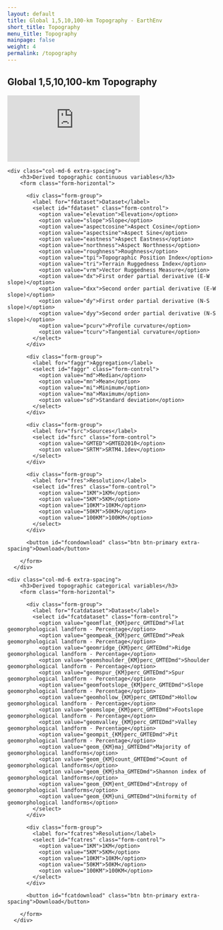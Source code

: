 ```yaml
---
layout: default
title: Global 1,5,10,100-km Topography - EarthEnv
short_title: Topography
menu_title: Topography
mainpage: false
weight: 4
permalink: /topography
---
```


Global 1,5,10,100-km Topography
-------------------------------

<!--
{::options parse_block_html="true" /}
-->

<iframe class="mapframe_right"
      src="https://earthenv-dot-map-of-life.appspot.com/3/0.000/0.000?collections=topographyv2&layers="
      name="map" frameborder="0"
      allowfullscreen="true"></iframe>


  <div class="col-md-12 extra-spacing">
    
    <div class="col-md-6 extra-spacing">
        <h3>Derived topographic continuous variables</h3>
        <form class="form-horizontal">

          <div class="form-group">
            <label for="fdataset">Dataset</label>
            <select id="fdataset" class="form-control">
              <option value="elevation">Elevation</option>
              <option value="slope">Slope</option>
              <option value="aspectcosine">Aspect Cosine</option>
              <option value="aspectsine">Aspect Sine</option>
              <option value="eastness">Aspect Eastness</option>
              <option value="northness">Aspect Northness</option>
              <option value="roughness">Roughness</option>
              <option value="tpi">Topographic Position Index</option>
              <option value="tri">Terrain Ruggedness Index</option>
              <option value="vrm">Vector Ruggedness Measure</option>
              <option value="dx">First order partial derivative (E-W slope)</option>
              <option value="dxx">Second order partial derivative (E-W slope)</option>
              <option value="dy">First order partial derivative (N-S slope)</option>
              <option value="dyy">Second order partial derivative (N-S slope)</option>
              <option value="pcurv">Profile curvature</option>
              <option value="tcurv">Tangential curvature</option>
            </select>       
          </div>

          <div class="form-group">
            <label for="faggr">Aggregation</label>
            <select id="faggr" class="form-control">
              <option value="md">Median</option>
              <option value="mn">Mean</option>
              <option value="mi">Minimum</option>
              <option value="ma">Maximum</option>
              <option value="sd">Standard deviation</option>
            </select>
          </div>

          <div class="form-group">
            <label for="fsrc">Sources</label>
            <select id="fsrc" class="form-control">
              <option value="GMTED">GMTED2010</option>
              <option value="SRTM">SRTM4.1dev</option>
            </select>
          </div>

          <div class="form-group">
            <label for="fres">Resolution</label>
            <select id="fres" class="form-control">
              <option value="1KM">1KM</option>
              <option value="5KM">5KM</option>
              <option value="10KM">10KM</option>
              <option value="50KM">50KM</option>
              <option value="100KM">100KM</option>
            </select>
          </div>

          <button id="fcondownload" class="btn btn-primary extra-spacing">Download</button>

        </form>
      </div>    

    <div class="col-md-6 extra-spacing">
        <h3>Derived topographic categorical variables</h3>
        <form class="form-horizontal">

          <div class="form-group">
            <label for="fcatdataset">Dataset</label>
            <select id="fcatdataset" class="form-control">
              <option value="geomflat_{KM}perc_GMTEDmd">Flat geomorphological landform - Percentage</option>
              <option value="geompeak_{KM}perc_GMTEDmd">Peak geomorphological landform - Percentage</option>
              <option value="geomridge_{KM}perc_GMTEDmd">Ridge geomorphological landform - Percentage</option>
              <option value="geomshoulder_{KM}perc_GMTEDmd">Shoulder geomorphological landform - Percentage</option>
              <option value="geomspur_{KM}perc_GMTEDmd">Spur geomorphological landform - Percentage</option>
              <option value="geomfootslope_{KM}perc_GMTEDmd">Slope geomorphological landform - Percentage</option>
              <option value="geomhollow_{KM}perc_GMTEDmd">Hollow geomorphological landform - Percentage</option>
              <option value="geomslope_{KM}perc_GMTEDmd">Footslope geomorphological landform - Percentage</option>
              <option value="geomvalley_{KM}perc_GMTEDmd">Valley geomorphological landform - Percentage</option>
              <option value="geompit_{KM}perc_GMTEDmd">Pit geomorphological landform - Percentage</option>
              <option value="geom_{KM}maj_GMTEDmd">Majority of geomorphological landforms</option>
              <option value="geom_{KM}count_GMTEDmd">Count of geomorphological landforms</option>
              <option value="geom_{KM}sha_GMTEDmd">Shannon index of geomorphological landforms</option>
              <option value="geom_{KM}ent_GMTEDmd">Entropy of geomorphological landforms</option>
              <option value="geom_{KM}uni_GMTEDmd">Uniformity of geomorphological landforms</option>
            </select>       
          </div>

          <div class="form-group">
            <label for="fcatres">Resolution</label>
            <select id="fcatres" class="form-control">
              <option value="1KM">1KM</option>
              <option value="5KM">5KM</option>
              <option value="10KM">10KM</option>
              <option value="50KM">50KM</option>
              <option value="100KM">100KM</option>
            </select>
          </div>

          <button id="fcatdownload" class="btn btn-primary extra-spacing">Download</button>

        </form>
      </div>    

  </div>
  

<!--
<div class="row">
<div class="col-md-12">

{:.table .table-bordered .table-striped .table-hover .table-condensed .datalayers .extra-spacing}
Dataset | Download 1KM | Download 5KM | Download 10KM | Download 50KM | Download 100KM | Preview
-- | -- | -- | --  {% for dataset in site.data.topography_files_full2 %}
{{ dataset.title }} | [Download GMTED 1KM GeoTIFF](http://data.earthenv.org/topography/{{ dataset.GMTED1km }}.tif){:.btn .btn-primary .btn-xs .extra-spacing}{% if dataset.SRTM1km %}[Download SRTM 1KM GeoTIFF](http://data.earthenv.org/topography/{{ dataset.SRTM1km }}.tif){:.btn .btn-default .btn-xs .extra-spacing}{% endif %} | [Download GMTED 5KM GeoTIFF](http://data.earthenv.org/topography/{{ dataset.GMTED5km }}.tif){:.btn .btn-primary .btn-xs .extra-spacing}{% if dataset.SRTM5km %}[Download SRTM 5KM GeoTIFF](http://data.earthenv.org/topography/{{ dataset.SRTM5km }}.tif){:.btn .btn-default .btn-xs .extra-spacing}{% endif %} | [Download GMTED 10KM GeoTIFF](http://data.earthenv.org/topography/{{ dataset.GMTED10km }}.tif){:.btn .btn-primary .btn-xs .extra-spacing}{% if dataset.SRTM10km %}[Download SRTM 10KM GeoTIFF](http://data.earthenv.org/topography/{{ dataset.SRTM10km }}.tif){:.btn .btn-default .btn-xs .extra-spacing}{% endif %} | [Download GMTED 50KM GeoTIFF](http://data.earthenv.org/topography/{{ dataset.GMTED50km }}.tif){:.btn .btn-primary .btn-xs .extra-spacing}{% if dataset.SRTM50km %}[Download SRTM 50KM GeoTIFF](http://data.earthenv.org/topography/{{ dataset.SRTM50km }}.tif){:.btn .btn-default .btn-xs .extra-spacing}{% endif %} | [Download GMTED 100KM GeoTIFF](http://data.earthenv.org/topography/{{ dataset.GMTED100km }}.tif){:.btn .btn-primary .btn-xs .extra-spacing}{% if dataset.SRTM100km %}[Download SRTM 100KM GeoTIFF](http://data.earthenv.org/topography/{{ dataset.SRTM100km }}.tif){:.btn .btn-default .btn-xs .extra-spacing}{% endif %} | ![{{ dataset.title }} preview](/images/topography_previews/{{ dataset.GMTED10km }}.png "{{ dataset.title }} preview"){:.center-block} {% endfor %}

</div>
</div>
-->


<script type="text/javascript">

  var base_url = 'https://data.earthenv.org/topography/';

  // continuous downloads
  $('#fcondownload').click(function() {
    var fdv = $('#fdataset').val();
    var frv = $('#fres').val();
    var fav = $('#faggr').val();
    var fsv = $('#fsrc').val();
    var url = base_url + fdv + '_' + frv + fav + '_' + fsv + ((fsv=='SRTM')?'':fav) + '.tif';
    window.open(url);

    return false;
  });

  // categorical downloads
  $('#fcatdownload').click(function() {
    var fdv = $('#fcatdataset').val();
    var frv = $('#fcatres').val();
    var url = base_url + fdv.replace('{KM}', frv) + '.tif';
    window.open(url);

    return false;
  });  

  // hide the SRTM option for some continuous datasets
  $('#fdataset').change(function() {
    if ( $(this)[0].selectedIndex > 9 ) {
      // disable the SRTM option
      $('#fsrc option:contains("SRTM")').prop('disabled', 'disabled');

      // change the value to GMTED
      $('#fsrc option:first').prop('selected', true);
    } else {
      $('#fsrc option:contains("SRTM")').prop('disabled', '');
    }
  });
</script>
